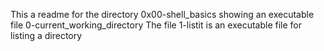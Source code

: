 This a readme for the directory 0x00-shell_basics showing an executable file 0-current_working_directory
The file 1-listit is an executable file for listing a directory
